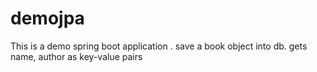 # demojpa

This is a demo spring boot application .
save a book object into db.
gets name, author as key-value pairs
